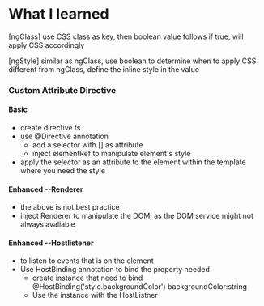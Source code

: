 # What I learned
[ngClass]
use CSS class as key, then boolean value follows
if true, will apply CSS accordingly

[ngStyle]
similar as ngClass, use boolean to determine when 
to apply CSS
different from ngClass, define the inline style in
the value

### Custom Attribute Directive
#### Basic
- create directive ts
- use @Directive annotation
    - add a selector with [] as attribute
    - inject elementRef to manipulate element's style
- apply the selector as an attribute to the element within 
  the template where you need the style
#### Enhanced --Renderer
- the above is not best practice
- inject Renderer to manipulate the DOM, as the DOM service might 
  not always avaliable
#### Enhanced --Hostlistener
- to listen to events that is on the element
- Use HostBinding annotation to bind the property 
  needed
    - create instance that need to bind @HostBinding('style.backgroundColor') backgroundColor:string
    - Use the instance with the HostListner

